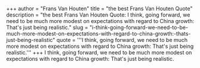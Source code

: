 +++
author = "Frans Van Houten"
title = "the best Frans Van Houten Quote"
description = "the best Frans Van Houten Quote: I think, going forward, we need to be much more modest on expectations with regard to China growth: That's just being realistic."
slug = "i-think-going-forward-we-need-to-be-much-more-modest-on-expectations-with-regard-to-china-growth:-thats-just-being-realistic"
quote = '''I think, going forward, we need to be much more modest on expectations with regard to China growth: That's just being realistic.'''
+++
I think, going forward, we need to be much more modest on expectations with regard to China growth: That's just being realistic.
